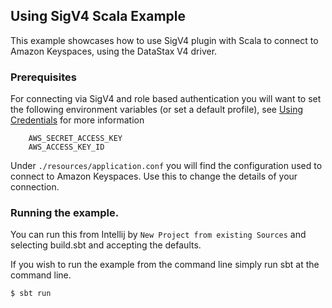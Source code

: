 ## Using SigV4 Scala Example
This example showcases how to use SigV4 plugin with Scala to connect to Amazon Keyspaces, using
the DataStax V4 driver.

### Prerequisites
For connecting via SigV4 and role based authentication you will want to set the following environment
variables (or set a default profile), see [Using Credentials](https://docs.aws.amazon.com/sdk-for-java/latest/developer-guide/credentials.html) for more information
```
    AWS_SECRET_ACCESS_KEY
    AWS_ACCESS_KEY_ID
```

Under `./resources/application.conf` you will find the configuration used to connect to Amazon Keyspaces.  Use this to change the details of your connection. 

### Running the example.

You can run this from Intellij by `New Project from existing Sources` and selecting build.sbt and accepting the defaults.

If you wish to run the example from the command line simply run sbt at the command line. 

```
$ sbt run 
```  


